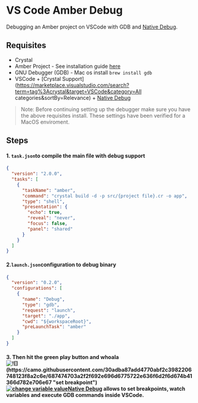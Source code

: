 # VS Code Amber Debug

Debugging an Amber project on VSCode with GDB and [Native Debug](https://github.com/faustinoaq/vscode-crystal-lang#67-debugging).

## Requisites

* Crystal
* Amber Project - See installation guide [here](/getting-started/Installation/README.md)
* GNU Debugger \(GDB\) - Mac os install `brew install gdb`
* VSCode + [Crystal Support](https://marketplace.visualstudio.com/search?term=tag%3Acrystal&target=VSCode&category=All categories&sortBy=Relevance) + [Native Debug](https://github.com/faustinoaq/vscode-crystal-lang#67-debugging)

> Note: Before continuing setting up the debugger make sure you have the above requisites install. These settings have been verified for a MacOS enviroment.

## Steps

#### 1. `task.json`**to compile the main file with debug support**

```json
{
  "version": "2.0.0",
  "tasks": [
    {
      "taskName": "amber",
      "command": "crystal build -d -p src/{project file}.cr -o app",
      "type": "shell",
      "presentation": {
        "echo": true,
        "reveal": "never",
        "focus": false,
        "panel": "shared"
      }
    }
  ]
}
```

#### 2.`launch.json`**configuration to debug binary**

```json
{
  "version": "0.2.0",
  "configurations": [
    {
      "name": "Debug",
      "type": "gdb",
      "request": "launch",
      "target": "./app",
      "cwd": "${workspaceRoot}",
      "preLaunchTask": "amber"
    }
  ]
}
```

#### 3. Then hit the green play button and whoala![!\[\]\(https://camo.githubusercontent.com/30adba87add4770abf2c3982206748123f8a2c6e/687474703a2f2f692e696d6775722e636f6d2f6d674b41366d782e706e67 &quot;set breakpoint&quot;\)](https://camo.githubusercontent.com/30adba87add4770abf2c3982206748123f8a2c6e/687474703a2f2f692e696d6775722e636f6d2f6d674b41366d782e706e67)[![](https://camo.githubusercontent.com/c5a551366c3eb2464c920bf3f95e8cdfb97ad827/687474703a2f2f692e696d6775722e636f6d2f6b506b546e75442e706e67 "change variable value")](https://camo.githubusercontent.com/c5a551366c3eb2464c920bf3f95e8cdfb97ad827/687474703a2f2f692e696d6775722e636f6d2f6b506b546e75442e706e67)[Native Debug](https://github.com/faustinoaq/vscode-crystal-lang#67-debugging) allows to set breakpoints, watch variables and execute GDB commands inside VSCode.



